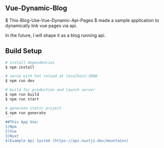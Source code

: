 
## Vue-Dynamic-Blog
$ This-Blog-Use-Vue-Dynamic-Api-Pages
$ made a sample application to dynamically link vue pages via api.

In the future, I will shape it as a blog running api.

## Build Setup

```bash
# install dependencies
$ npm install

# serve with hot reload at localhost:3000
$ npm run dev

# build for production and launch server
$ npm run build
$ npm run start

# generate static project
$ npm run generate
'''
##This App Use:
1)Npm
2)Vue
3)Nuxt
4)Example Api System (https://api.nuxtjs.dev/mountains)
